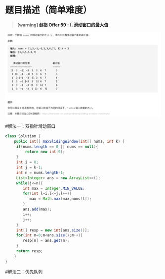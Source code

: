 #  **题目描述（简单难度）**

> **[warning]  [剑指 Offer 59 - I. 滑动窗口的最大值](https://leetcode-cn.com/problems/hua-dong-chuang-kou-de-zui-da-zhi-lcof/)**

![](../image/jz59.png)

#解法一：双指针滑动窗口

```java
class Solution {
    public int[] maxSlidingWindow(int[] nums, int k) {
     if(nums.length == 0 || nums == null){
         return new int[0];
     }   
     int i = 0;
     int j = k-1;
     int n = nums.length-1;
     List<Integer> ans = new ArrayList<>();
     while(j<=n){
        int max = Integer.MIN_VALUE;
        for(int l=i;l<=j;l++){
           max = Math.max(max,nums[l]);
        }
        ans.add(max);
        i++;
        j++;
     }
     int[] resp = new int[ans.size()];
     for(int m=0;m<ans.size();m++){
        resp[m] = ans.get(m);
     }
     return resp;
    }
}
```

#解法二：优先队列





